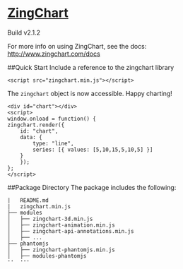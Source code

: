 # [ZingChart](http://www.zingchart.com)
Build v2.1.2

For more info on using ZingChart, see the docs: http://www.zingchart.com/docs

##Quick Start
Include a reference to the zingchart library
```
<script src="zingchart.min.js"></script>
```
The `zingchart` object is now accessible. Happy charting!
```
<div id="chart"></div>
<script>
window.onload = function() {
zingchart.render({
    id: "chart",
    data: {
        type: "line",
        series: [{ values: [5,10,15,5,10,5] }]
    }
    });
};
</script>
```


##Package Directory
The package includes the following:
```
|   README.md
|   zingchart.min.js
├── modules
│   ├── zingchart-3d.min.js
│   ├── zingchart-animation.min.js
│   ├── zingchart-api-annotations.min.js
│   ├── ...
├── phantomjs
│   ├── zingchart-phantomjs.min.js
│   ├── modules-phantomjs
''	'''
